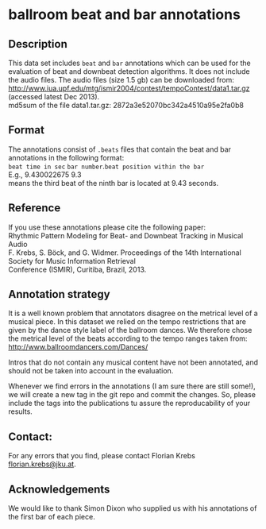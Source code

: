 ballroom beat and bar annotations
===========

Description
------------
This data set includes `beat` and `bar` annotations which can be used for the evaluation of
beat and downbeat detection algorithms. It does not include the audio files. The audio files (size 1.5 gb) can be downloaded from:  
<http://www.iua.upf.edu/mtg/ismir2004/contest/tempoContest/data1.tar.gz> (accessed latest Dec 2013).   
md5sum of the file data1.tar.gz: 2872a3e52070bc342a4510a95e2fa0b8

Format
------------
The annotations consist of `.beats` files that contain the beat and bar annotations in the following format:  
`beat time in sec` `bar number`.`beat position within the bar`  
E.g., 9.430022675	9.3  
means the third beat of the ninth bar is located at 9.43 seconds.

Reference
------------
If you use these annotations please cite the following paper:    
Rhythmic Pattern Modeling for Beat- and Downbeat Tracking in Musical Audio  
F. Krebs, S. Böck, and G. Widmer. 
Proceedings of the 14th International Society for Music Information Retrieval  
Conference (ISMIR), Curitiba, Brazil, 2013.  
   
Annotation strategy
------------
It is a well known problem that annotators disagree on the metrical level of a musical piece. In this dataset we relied on the tempo restrictions that are given by the dance style label of the ballroom dances. We therefore chose the metrical level of the beats according to the tempo ranges taken from:  
<http://www.ballroomdancers.com/Dances/>

Intros that do not contain any musical content have not been annotated, and should not be taken into account in the evaluation.

Whenever we find errors in the annotations (I am sure there are still some!), we will create a new tag in the git repo and commit the changes. So, please include the tags into the publications tu assure the reproducability of your results. 

Contact: 
------------
For any errors that you find, please contact Florian Krebs <florian.krebs@jku.at>.

Acknowledgements
------------
We would like to thank Simon Dixon who supplied us with his annotations of the first bar of each piece.
